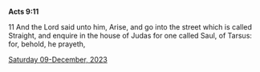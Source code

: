 **Acts 9:11**

11 And the Lord said unto him, Arise, and go into the street which is called Straight, and enquire in the house of Judas for one called Saul, of Tarsus: for, behold, he prayeth,

[Saturday 09-December, 2023](https://getbible.life/kjv/Acts/9/11)
